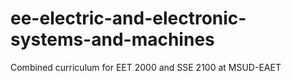 # ee-electric-and-electronic-systems-and-machines
Combined curriculum for EET 2000 and SSE 2100 at MSUD-EAET

